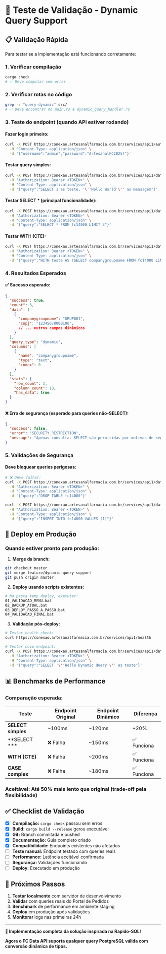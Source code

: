 # 🧪 Teste de Validação - Dynamic Query Support

## 📋 **Validação Rápida**

Para testar se a implementação está funcionando corretamente:

### **1. Verificar compilação**
```bash
cargo check
# ✅ Deve compilar sem erros
```

### **2. Verificar rotas no código**
```bash
grep -r "query-dynamic" src/
# ✅ Deve encontrar no main.rs e dynamic_query_handler.rs
```

### **3. Teste do endpoint (quando API estiver rodando)**

#### **Fazer login primeiro:**
```bash
curl -X POST https://conexao.artesanalfarmacia.com.br/services/api1/auth/login \
  -H "Content-Type: application/json" \
  -d '{"username":"admin","password":"ArtesanalFC2025!"}'
```

#### **Testar query simples:**
```bash
curl -X POST https://conexao.artesanalfarmacia.com.br/services/api1/data/query-dynamic \
  -H "Authorization: Bearer <TOKEN>" \
  -H "Content-Type: application/json" \
  -d '{"query":"SELECT 1 as teste, '\''Hello World'\'' as mensagem"}'
```

#### **Testar SELECT * (principal funcionalidade):**
```bash
curl -X POST https://conexao.artesanalfarmacia.com.br/services/api1/data/query-dynamic \
  -H "Authorization: Bearer <TOKEN>" \
  -H "Content-Type: application/json" \
  -d '{"query":"SELECT * FROM fc14000 LIMIT 3"}'
```

#### **Testar WITH (CTE):**
```bash
curl -X POST https://conexao.artesanalfarmacia.com.br/services/api1/data/query-dynamic \
  -H "Authorization: Bearer <TOKEN>" \
  -H "Content-Type: application/json" \
  -d '{"query":"WITH teste AS (SELECT companygroupname FROM fc14000 LIMIT 2) SELECT * FROM teste"}'
```

### **4. Resultados Esperados**

#### **✅ Sucesso esperado:**
```json
{
  "success": true,
  "count": 3,
  "data": [
    {
      "companygroupname": "GRUPO01",
      "cnpj": "12345678000100",
      // ... outros campos dinâmicos
    }
  ],
  "query_type": "dynamic",
  "columns": [
    {
      "name": "companygroupname",
      "type": "text",
      "index": 0
    }
  ],
  "stats": {
    "row_count": 3,
    "column_count": 10,
    "has_data": true
  }
}
```

#### **❌ Erro de segurança (esperado para queries não-SELECT):**
```json
{
  "success": false,
  "error": "SECURITY_RESTRICTION",
  "message": "Apenas consultas SELECT são permitidas por motivos de segurança"
}
```

### **5. Validações de Segurança**

#### **Deve bloquear queries perigosas:**
```bash
# ❌ Deve falhar:
curl -X POST https://conexao.artesanalfarmacia.com.br/services/api1/data/query-dynamic \
  -H "Authorization: Bearer <TOKEN>" \
  -H "Content-Type: application/json" \
  -d '{"query":"DROP TABLE fc14000"}'

curl -X POST https://conexao.artesanalfarmacia.com.br/services/api1/data/query-dynamic \
  -H "Authorization: Bearer <TOKEN>" \
  -H "Content-Type: application/json" \
  -d '{"query":"INSERT INTO fc14000 VALUES (1)"}'
```

## 🚀 **Deploy em Produção**

### **Quando estiver pronto para produção:**

1. **Merge da branch:**
```bash
git checkout master
git merge feature/dynamic-query-support
git push origin master
```

2. **Deploy usando scripts existentes:**
```bash
# Na pasta temp_deploy, executar:
01_VALIDACAO_MENU.bat
02_BACKUP_ATUAL.bat  
03_DEPLOY_PASSO_A_PASSO.bat
04_VALIDACAO_FINAL.bat
```

3. **Validação pós-deploy:**
```bash
# Testar health check:
curl https://conexao.artesanalfarmacia.com.br/services/api1/health

# Testar novo endpoint:
curl -X POST https://conexao.artesanalfarmacia.com.br/services/api1/data/query-dynamic \
  -H "Authorization: Bearer <TOKEN>" \
  -H "Content-Type: application/json" \
  -d '{"query":"SELECT '\''Hello Dynamic Query'\'' as teste"}'
```

## 📊 **Benchmarks de Performance**

### **Comparação esperada:**

| Teste | Endpoint Original | Endpoint Dinâmico | Diferença |
|-------|-------------------|-------------------|-----------|
| **SELECT simples** | ~100ms | ~120ms | +20% |
| **SELECT *** | ❌ Falha | ~150ms | ✅ Funciona |
| **WITH (CTE)** | ❌ Falha | ~200ms | ✅ Funciona |
| **CASE complex** | ❌ Falha | ~180ms | ✅ Funciona |

### **Aceitável:** Até 50% mais lento que original (trade-off pela flexibilidade)

## ✅ **Checklist de Validação**

- [x] **Compilação:** `cargo check` passou sem erros
- [x] **Build:** `cargo build --release` gerou executável
- [x] **Git:** Branch commitada e pushed
- [x] **Documentação:** Guia completo criado
- [x] **Compatibilidade:** Endpoints existentes não afetados
- [ ] **Teste manual:** Endpoint testado com queries reais
- [ ] **Performance:** Latência aceitável confirmada
- [ ] **Segurança:** Validações funcionando
- [ ] **Deploy:** Executado em produção

## 🎯 **Próximos Passos**

1. **Testar localmente** com servidor de desenvolvimento
2. **Validar** com queries reais do Portal de Pedidos  
3. **Benchmark** de performance em ambiente staging
4. **Deploy** em produção após validações
5. **Monitorar** logs nas primeiras 24h

---

**🎉 Implementação completa da solução inspirada na Rapido-SQL!**

**Agora o FC Data API suporta qualquer query PostgreSQL válida com conversão dinâmica de tipos.**